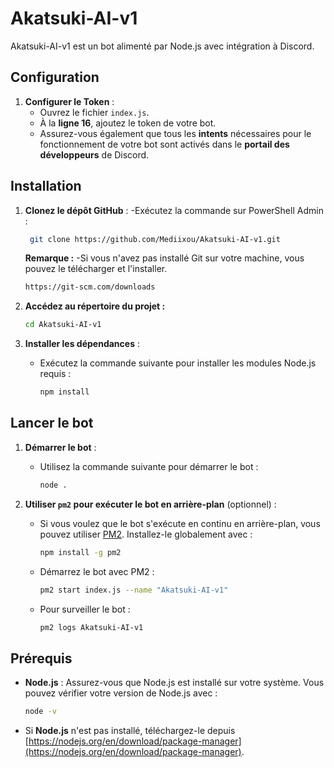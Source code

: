 # Akatsuki-AI-v1

Akatsuki-AI-v1 est un bot alimenté par Node.js avec intégration à Discord.

## Configuration

1. **Configurer le Token** :
   - Ouvrez le fichier `index.js`.
   - À la **ligne 16**, ajoutez le token de votre bot.
   - Assurez-vous également que tous les **intents** nécessaires pour le fonctionnement de votre bot sont activés dans le **portail des développeurs** de Discord.


## Installation

1. **Clonez le dépôt GitHub** :
   -Exécutez la commande sur PowerShell Admin :
    ```bash
     git clone https://github.com/Mediixou/Akatsuki-AI-v1.git
    ```

    **Remarque :**
   -Si vous n'avez pas installé Git sur votre machine, vous pouvez le télécharger et l'installer.
   ```bash
   https://git-scm.com/downloads
   ```
    
3. **Accédez au répertoire du projet :**
    ```bash
    cd Akatsuki-AI-v1
    ```

4. **Installer les dépendances** :
   - Exécutez la commande suivante pour installer les modules Node.js requis :
     ```bash
     npm install
     ```

## Lancer le bot

1. **Démarrer le bot** :
   - Utilisez la commande suivante pour démarrer le bot :
     ```bash
     node .
     ```

2. **Utiliser `pm2` pour exécuter le bot en arrière-plan** (optionnel) :
   - Si vous voulez que le bot s'exécute en continu en arrière-plan, vous pouvez utiliser [PM2](https://pm2.keymetrics.io/). Installez-le globalement avec :
     ```bash
     npm install -g pm2
     ```
   - Démarrez le bot avec PM2 :
     ```bash
     pm2 start index.js --name "Akatsuki-AI-v1"
     ```
   - Pour surveiller le bot :
     ```bash
     pm2 logs Akatsuki-AI-v1
     ```

## Prérequis

- **Node.js** : Assurez-vous que Node.js est installé sur votre système. Vous pouvez vérifier votre version de Node.js avec :
  ```bash
  node -v
  ```

- Si **Node.js** n'est pas installé, téléchargez-le depuis [https://nodejs.org/en/download/package-manager](https://nodejs.org/en/download/package-manager).
